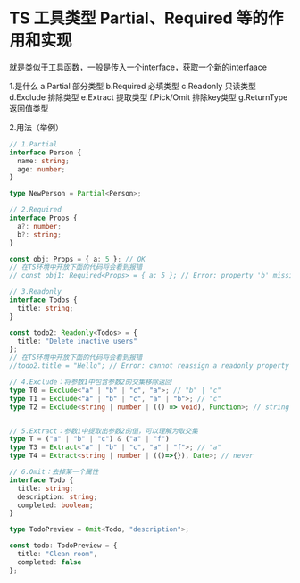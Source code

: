 # TS 工具类型 Partial、Required 等的作用和实现

就是类似于工具函数，一般是传入一个interface，获取一个新的interfaace

1.是什么
a.Partial 部分类型
b.Required 必填类型
c.Readonly 只读类型
d.Exclude 排除类型
e.Extract 提取类型
f.Pick/Omit 排除key类型
g.ReturnType 返回值类型

2.用法（举例）

```typescript
// 1.Partial
interface Person {
  name: string;
  age: number;
}

type NewPerson = Partial<Person>;

// 2.Required
interface Props {
  a?: number;
  b?: string;
}

const obj: Props = { a: 5 }; // OK
// 在TS环境中开放下面的代码将会看到报错
// const obj1: Required<Props> = { a: 5 }; // Error: property 'b' missing

// 3.Readonly
interface Todos {
  title: string;
}

const todo2: Readonly<Todos> = {
  title: "Delete inactive users"
};
// 在TS环境中开放下面的代码将会看到报错
//todo2.title = "Hello"; // Error: cannot reassign a readonly property

// 4.Exclude：将参数1中包含参数2的交集移除返回
type T0 = Exclude<"a" | "b" | "c", "a">; // "b" | "c"
type T1 = Exclude<"a" | "b" | "c", "a" | "b">; // "c"
type T2 = Exclude<string | number | (() => void), Function>; // string | number


// 5.Extract：参数1中提取出参数2的值，可以理解为取交集
type T = ("a" | "b" | "c") & ("a" | "f")
type T3 = Extract<"a" | "b" | "c", "a" | "f">; // "a"
type T4 = Extract<string | number | (()=>{}), Date>; // never

// 6.Omit：去掉某一个属性
interface Todo {
  title: string;
  description: string;
  completed: boolean;
}

type TodoPreview = Omit<Todo, "description">;

const todo: TodoPreview = {
  title: "Clean room",
  completed: false
};
```

